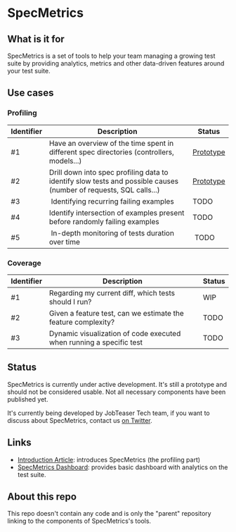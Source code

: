 # SpecMetrics

## What is it for

SpecMetrics is a set of tools to help your team managing a growing test suite by providing analytics, metrics and other data-driven features around your test suite.

## Use cases

### Profiling

| Identifier | Description | Status |
| --- | --- | --- |
| #1 | Have an overview of the time spent in different spec directories (controllers, models...) | [Prototype](https://medium.com/jobteaser-dev-team/introducing-specmetrics-1d6e61f67f13)
| #2 | Drill down into spec profiling data to identify slow tests and possible causes (number of requests, SQL calls...) | [Prototype](https://medium.com/jobteaser-dev-team/introducing-specmetrics-1d6e61f67f13)
| #3 | Identifying recurring failing examples | TODO |
| #4 | Identify intersection of examples present before randomly failing examples | TODO |
| #5 | In-depth monitoring of tests duration over time | TODO |

### Coverage

| Identifier | Description | Status |
| --- | --- | --- |
| #1 | Regarding my current diff, which tests should I run? | WIP |
| #2 | Given a feature test, can we estimate the feature complexity? | TODO |
| #3 | Dynamic visualization of code executed when running a specific test | TODO


## Status

SpecMetrics is currently under active development. It's still a prototype and should not be considered usable. Not all necessary components have been published yet.

It's currently being developed by JobTeaser Tech team, if you want to discuss about SpecMetrics, contact us [on Twitter](https://twitter.com/JobTeaserTech).

## Links

- [Introduction Article](https://medium.com/jobteaser-dev-team/introducing-specmetrics-1d6e61f67f13): introduces SpecMetrics (the profiling part)
- [SpecMetrics Dashboard](https://github.com/jobteaser/spec_metrics_dashboard): provides basic dashboard with analytics on the test suite.

## About this repo

This repo doesn't contain any code and is only the "parent" repository linking to the components of SpecMetrics's tools.
